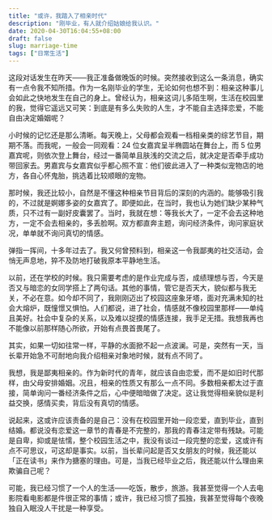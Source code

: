 ```yaml
---
title: "或许，我踏入了相亲时代"
description: "刚毕业，有人就介绍姑娘给我认识。"
date: 2020-04-30T16:04:55+08:00
draft: false
slug: marriage-time
tags: ["日常生活"]
---
```


这段对话发生在昨天——我正准备做晚饭的时候。突然接收到这么一条消息，确实有一点令我不知所措。作为一名刚毕业的学生，无论如何也想不到：相亲这种事儿会如此之快地发生在自己的身上。曾经认为，相亲这词儿多陌生啊，生活在校园里的我，觉得它遥远又可笑：到底是有多么失败的人生，才不能自主选择恋爱，不能自由决定婚姻呢？

小时候的记忆还是那么清晰。每天晚上，父母都会观看一档相亲类的综艺节目，期期不落。而我呢，一般会一同观看：24 位女嘉宾呈半椭圆站在舞台上，而 5 位男嘉宾呢，则依次登上舞台，经过一番简单且肤浅的交流之后，就决定是否牵手成功带回家去。男嘉宾与女嘉宾似乎都心照不宣：他们彼此进入了一种类似宠物店的地方，各自心怀鬼胎，挑选着比较顺眼的宠物。

那时候，我还比较小，自然是不懂这种相亲节目背后的深刻的内涵的。能够吸引我的，不过就是婀娜多姿的女嘉宾了。即便如此，在当时，我也认为她们缺少某种气质，只不过有一副好皮囊罢了。当时，我就在想：等我长大了，一定不会去这种地方，一定不会去相亲的，多丢脸啊。双方都直奔主题，询问经济条件，询问家庭状况，单单就不询问真切的情感。

弹指一挥间，十多年过去了。我又何曾预料到，相亲这一令我鄙夷的社交活动，会悄无声息地，猝不及防地打破我原本平静地生活。

以前，还在学校的时候。我只需要考虑的是作业完成与否，成绩理想与否，今天是否又与暗恋的女同学搭上了两句话。其他的事情，管它是否天大，貌似都与我无关，不必在意。如今却不同了，我刚刚迈出了校园这座象牙塔，面对充满未知的社会大熔炉，既憧憬又惧怕。人们都说，进了社会，情感就不像校园里那样——单纯且美好。社会中复杂的关系，以及难以捉摸的情感连接，我手足无措。我想我再也不能像以前那样随心所欲，开始有点畏首畏尾了。

其实，如果一切如往常一样，平静的水面掀不起一点波澜。可是，突然有一天，当长辈开始急不可耐地向我介绍相亲对象地时候，就有点不同了。

我想，我是鄙夷相亲的。作为新时代的青年，就应该自由恋爱，而不是如旧时代那样，由父母安排婚姻。况且，相亲的性质又有那么一点不同。多数相亲都太过于直接，简单询问一番经济条件之后，心中便暗暗做了决定。这让我觉得相亲貌似是利益交换，感情买卖，背后没有真切的情感。

说起来，这或许应该责备的是自己：没有在校园里开始一段恋爱，直到毕业，直到结婚。都说没有恋爱这一章节的青春是不完整的，那我的青春注定带有残缺。可能是自卑，抑或是怯懦，整个校园生活之中，我没有谈过一段完整的恋爱，这或许有点不可思议，可这却是事实。以前，当长辈问起是否又女朋友的时候，我还能以「正在读书」来作为搪塞的理由。可是，当我已经毕业之后，我还能以什么理由来欺骗自己呢？

可能，我已经习惯了一个人的生活——吃饭，散步，旅游。我甚至觉得一个人去电影院看电影都是件很正常的事情；或许，我已经习惯了孤独，我甚至觉得每个夜晚独自入眠没人干扰是一种享受。

